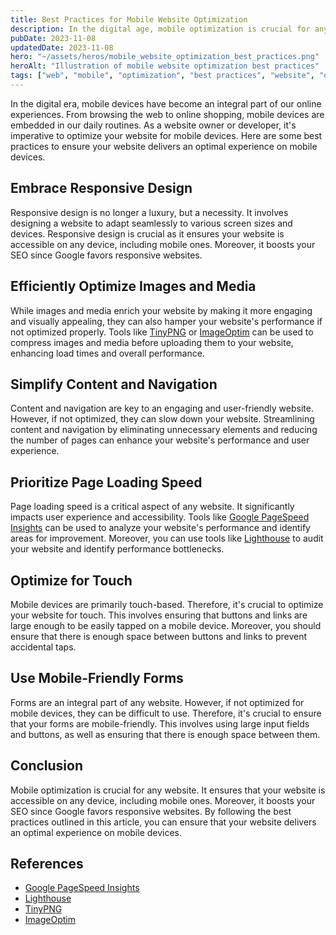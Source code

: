 ```yaml
---
title: Best Practices for Mobile Website Optimization
description: In the digital age, mobile optimization is crucial for any website. This article provides best practices to ensure your website delivers an optimal experience on mobile devices.
pubDate: 2023-11-08
updatedDate: 2023-11-08
hero: "~/assets/heros/mobile_website_optimization_best_practices.png"
heroAlt: "Illustration of mobile website optimization best practices"
tags: ["web", "mobile", "optimization", "best practices", "website", "development"]
---
```


In the digital era, mobile devices have become an integral part of our online experiences. From browsing the web to online shopping, mobile devices are embedded in our daily routines. As a website owner or developer, it's imperative to optimize your website for mobile devices. Here are some best practices to ensure your website delivers an optimal experience on mobile devices.

## Embrace Responsive Design

Responsive design is no longer a luxury, but a necessity. It involves designing a website to adapt seamlessly to various screen sizes and devices. Responsive design is crucial as it ensures your website is accessible on any device, including mobile ones. Moreover, it boosts your SEO since Google favors responsive websites.

## Efficiently Optimize Images and Media

While images and media enrich your website by making it more engaging and visually appealing, they can also hamper your website's performance if not optimized properly. Tools like [TinyPNG](https://tinypng.com/) or [ImageOptim](https://imageoptim.com/) can be used to compress images and media before uploading them to your website, enhancing load times and overall performance.

## Simplify Content and Navigation

Content and navigation are key to an engaging and user-friendly website. However, if not optimized, they can slow down your website. Streamlining content and navigation by eliminating unnecessary elements and reducing the number of pages can enhance your website's performance and user experience.

## Prioritize Page Loading Speed

Page loading speed is a critical aspect of any website. It significantly impacts user experience and accessibility. Tools like [Google PageSpeed Insights](https://developers.google.com/speed/pagespeed/insights/) can be used to analyze your website's performance and identify areas for improvement. Moreover, you can use tools like [Lighthouse](https://developers.google.com/web/tools/lighthouse) to audit your website and identify performance bottlenecks.

## Optimize for Touch

Mobile devices are primarily touch-based. Therefore, it's crucial to optimize your website for touch. This involves ensuring that buttons and links are large enough to be easily tapped on a mobile device. Moreover, you should ensure that there is enough space between buttons and links to prevent accidental taps.

## Use Mobile-Friendly Forms

Forms are an integral part of any website. However, if not optimized for mobile devices, they can be difficult to use. Therefore, it's crucial to ensure that your forms are mobile-friendly. This involves using large input fields and buttons, as well as ensuring that there is enough space between them.

## Conclusion

Mobile optimization is crucial for any website. It ensures that your website is accessible on any device, including mobile ones. Moreover, it boosts your SEO since Google favors responsive websites. By following the best practices outlined in this article, you can ensure that your website delivers an optimal experience on mobile devices.

## References

- [Google PageSpeed Insights](https://developers.google.com/speed/pagespeed/insights/)
- [Lighthouse](https://developers.google.com/web/tools/lighthouse)
- [TinyPNG](https://tinypng.com/)
- [ImageOptim](https://imageoptim.com/)